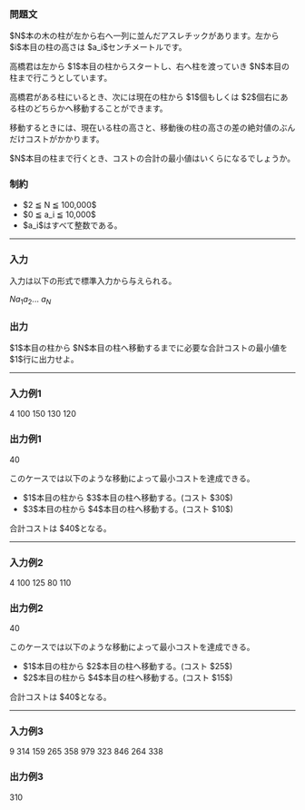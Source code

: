 
<div>

<div>

<div>

<section>

### **問題文**

<p>
$N$本の木の柱が左から右へ一列に並んだアスレチックがあります。左から $i$本目の柱の高さは $a_i$センチメートルです。
</p>

<p>
高橋君は左から $1$本目の柱からスタートし、右へ柱を渡っていき $N$本目の柱まで行こうとしています。
</p>

<p>
高橋君がある柱にいるとき、次には現在の柱から $1$個もしくは $2$個右にある柱のどちらかへ移動することができます。
</p>

<p>
移動するときには、現在いる柱の高さと、移動後の柱の高さの差の絶対値のぶんだけコストがかかります。
</p>

<p>
$N$本目の柱まで行くとき、コストの合計の最小値はいくらになるでしょうか。
</p>

</section>

</div>

<div>

<section>

### **制約**

<ul>

<li>
$2 ≦ N ≦ 100,000$
</li>

<li>
$0 ≦ a_i ≦ 10,000$
</li>

<li>
$a_i$はすべて整数である。
</li>

</ul>

</section>

</div>

---

<div>

<div>

<section>

### **入力**

<p>
入力は以下の形式で標準入力から与えられる。
</p>

<div>

$N$$a_1$$a_2$... $a_N$
</div>

</section>

</div>

<div>

<section>

### **出力**

<p>
$1$本目の柱から $N$本目の柱へ移動するまでに必要な合計コストの最小値を $1$行に出力せよ。
</p>

</section>

</div>

</div>

---

<div>

<section>

### **入力例1**

<div>

4
100 150 130 120

</div>

</section>

</div>

<div>

<section>

### **出力例1**

<div>

40

</div>

<p>
このケースでは以下のような移動によって最小コストを達成できる。
</p>

<ul>

<li>
$1$本目の柱から $3$本目の柱へ移動する。(コスト $30$)
</li>

<li>
$3$本目の柱から $4$本目の柱へ移動する。(コスト $10$)
</li>

</ul>

<p>
合計コストは $40$となる。
</p>

</section>

</div>

---

<div>

<section>

### **入力例2**

<div>

4
100 125 80 110

</div>

</section>

</div>

<div>

<section>

### **出力例2**

<div>

40

</div>

<p>
このケースでは以下のような移動によって最小コストを達成できる。
</p>

<ul>

<li>
$1$本目の柱から $2$本目の柱へ移動する。(コスト $25$)
</li>

<li>
$2$本目の柱から $4$本目の柱へ移動する。(コスト $15$)
</li>

</ul>

<p>
合計コストは $40$となる。
</p>

</section>

</div>

---

<div>

<section>

### **入力例3**

<div>

9
314 159 265 358 979 323 846 264 338

</div>

</section>

</div>

<div>

<section>

### **出力例3**

<div>

310

</div>

</section>

</div>

</div>

</div>
